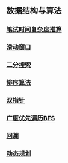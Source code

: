 ## 数据结构与算法

### [笔试时间复杂度推算](数据结构与算法/笔试时间复杂度推算.md)

### [滑动窗口](数据结构与算法/滑动窗口.md)

### [二分搜索](数据结构与算法/二分搜索.md)

### [排序算法](数据结构与算法/排序算法.md)

### [双指针](数据结构与算法/双指针.md)

### [广度优先遍历BFS](数据结构与算法/广度优先遍历BFS.md)

### [回溯](数据结构与算法/回溯.md)

### [动态规划](数据结构与算法/动态规划.md)